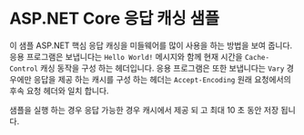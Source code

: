 # <a name="aspnet-core-response-caching-sample"></a>ASP.NET Core 응답 캐싱 샘플

이 샘플 ASP.NET 핵심 응답 캐싱을 미들웨어를 많이 사용을 하는 방법을 보여 줍니다. 응용 프로그램은 보냅니다는 `Hello World!` 메시지와 함께 현재 시간을 `Cache-Control` 캐싱 동작을 구성 하는 헤더입니다. 응용 프로그램은 또한 보냅니다는 `Vary` 경우에만 응답을 제공 하는 캐시를 구성 하는 헤더는 `Accept-Encoding` 원래 요청에서의 후속 요청 헤더와 일치 합니다.

샘플을 실행 하는 경우 응답 가능한 경우 캐시에서 제공 되 고 최대 10 초 동안 저장 됩니다.
